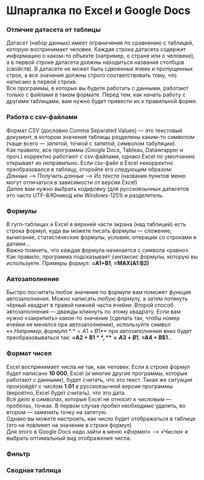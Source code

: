 # Шпаргалка по Excel и Google Docs

### Отличие датасета от таблицы<br>
Датасет (набор данных) имеет ограничения по сравнению с таблицей, которую воспринимает человек. Каждая строка датасета содержит информацию о каком-то объекте (например, о стране или о человеке), а в первой строке датасета должны находиться названия столбцов (свойств). В датасете не может быть сдвоенных ячеек и пропущенных строк, а все значения должны строго соответствовать тому, что написано в первой строке.<br>
Все программы, в которых вы будете работать с данными, работают только с файлами в таком формате. Перед тем, как начать работу с другими таблицами, вам нужно будет привести их к правильной форме.<br>

### Работа с csv-файлами<br>
Формат CSV (дословно Comma Separated Values) — это текстовый документ, в котором значения таблицы разделены каким-то символом (чаще всего — запятой, точкой с запятой, символом табуляции).<br>
Как правило, все программы (Google Docs, Tableau, Datawrapper и проч.) корректно работают с csv-файлами, однако Excel по умолчанию открывает их неправильно. Если csv-файл в Excel некорректно преобразовался в таблицу, откройте его следующим образом:<br>
*Данные* —> *Получить данные* —> *Из текста* (названия пунктов меню могут отличаться в зависимости от версии Excel)<br>
Далее вам нужно выбрать кодировку (для русскоязычных датасетов это часто UTF-8/Юникод или Windows-1251) и разделитель.<br>

### Формулы<br>
В гугл-таблицах и Excel в верхней части экрана (над таблицей) есть строка формул, куда вы можете писать формулы — сложение, вычитание, статистические формулы, условия, операции со строками и датами...<br>
Важно помнить, что каждая формула начинается с символа «равно». Как правило, программа подсказывает синтаксис формулы, которую вы используете. Примеры формул: **=A1+B1**, **=MAX(A1:B2)**<br>

### Автозаполнение<br>
Быстро посчитать любое значение по формуле вам поможет функция автозаполнения. Можно написать любую формулу, а затем потянуть чёрный квадрат в правой нижней части ячейки. Второй способ автозаполнения — дважды кликнуть по этому квадрату. Если вам нужно «закрепить» какое-то значение (сделать так, чтобы номер ячейки не менялся при автозаполнении), используйте символ «$». Например, формула **=A1 + B$1** при автозаполнении вниз будет преобразовываться так: **=A2 + B$1**, **=A3 + B$1**, **=A4 + B$1**...

### Формат чисел<br>
Excel воспринимает числа не так, как человек. Если в строке формул будет написано **10 000**, Excel (и многие другие программы, которые работают с данными), будет считать, что это текст. Такая же ситуация произойдёт с числом **1.01** в русскоязычной версии программы (вероятно, Excel будет считать), что это дата.<br>
Всё дело в символах, которые Excel не относит к числовым — пробелах, точках. В первом случае пробел необходимо удалить, во втором — заменить точку на запятую.<br>
Однако вы можете настроить, как число будет отображаться в таблице (это не повлияет на значение в строке формул)<br> Для этого в Google Docs надо зайти в меню *«Формат»* —> *«Числа»* и выбрать оптимальный вид отображения числа.

### Фильтр<br>

### Сводная таблица<br>
